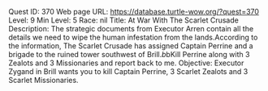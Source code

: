 Quest ID: 370
Web page URL: https://database.turtle-wow.org/?quest=370
Level: 9
Min Level: 5
Race: nil
Title: At War With The Scarlet Crusade
Description: The strategic documents from Executor Arren contain all the details we need to wipe the human infestation from the lands.According to the information, The Scarlet Crusade has assigned Captain Perrine and a brigade to the ruined tower southwest of Brill.$b$bKill Perrine along with 3 Zealots and 3 Missionaries and report back to me.
Objective: Executor Zygand in Brill wants you to kill Captain Perrine, 3 Scarlet Zealots and 3 Scarlet Missionaries.
